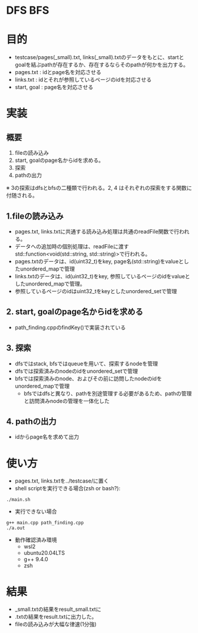 DFS BFS 
=

# 目的
* testcase/pages(_small).txt, links(_small).txtのデータをもとに、startとgoalを結ぶpathが存在するか、存在するならそのpathが何かを出力する。
* pages.txt : idとpage名を対応させる
* links.txt : idとそれが参照しているページのidを対応させる
* start, goal : page名を対応させる

# 実装
## 概要
1. fileの読み込み
2. start, goalのpage名からidを求める。
3. 探索
4. pathの出力

※ 3の探索はdfsとbfsの二種類で行われる。2, 4 はそれぞれの探索をする関数に付随される。

## 1.fileの読み込み
* pages.txt, links.txtに共通する読み込み処理は共通のreadFile関数で行われる。
* データへの追加時の個別処理は、readFileに渡すstd::function<void(std::string, std::string)>で行われる。
* pages.txtのデータは、id(uint32_t)をkey, page名(std::string)をvalueとしたunordered_mapで管理
* links.txtのデータは、id(uint32_t)をkey, 参照しているページのidをvalueとしたunordered_mapで管理。
* 参照しているページのidはuint32_tをkeyとしたunordered_setで管理

## 2. start, goalのpage名からidを求める
* path_finding.cppのfindKey()で実装されている

## 3. 探索
* dfsではstack, bfsではqueueを用いて、探索するnodeを管理
* dfsでは探索済みのnodeのidをunordered_setで管理
* bfsでは探索済みのnode、およびその前に訪問したnodeのidをunordered_mapで管理
    * bfsではdfsと異なり、pathを別途管理する必要があるため、pathの管理と訪問済みnodeの管理を一体化した

## 4. pathの出力
* idからpage名を求めて出力

# 使い方
* pages.txt, links.txtを../testcase/に置く
* shell scriptを実行できる場合(zsh or bash?):
```
./main.sh
```
* 実行できない場合
```
g++ main.cpp path_finding.cpp
./a.out
```
* 動作確認済み環境
    * wsl2
    * ubuntu20.04LTS
    * g++ 9.4.0
    * zsh

# 結果
* _small.txtの結果をresult_small.txtに
* .txtの結果をresult.txtに出力した。
* fileの読み込みが大幅な律速(1分強)